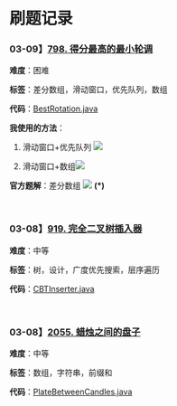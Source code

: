 # 刷题记录



### 03-09】[798. 得分最高的最小轮调](https://leetcode-cn.com/problems/smallest-rotation-with-highest-score/)

**难度**：困难

**标签**：差分数组，滑动窗口，优先队列，数组

**代码**：[BestRotation.java](src/BestRotation.java)

**我使用的方法**：

1. 滑动窗口+优先队列 ![](https://latex.codecogs.com/svg.latex?\O(nlogn))

2. 滑动窗口+数组![](https://latex.codecogs.com/svg.latex?\O(n))

**官方题解**：差分数组 ![](https://latex.codecogs.com/svg.latex?\O(n)) **(*)**

<br>

### 03-08】[919. 完全二叉树插入器](https://leetcode-cn.com/problems/complete-binary-tree-inserter/)

**难度**：中等

**标签**：树，设计，广度优先搜索，层序遍历

**代码**：[CBTInserter.java](src/CBTInserter.java)

<br>

### 03-08】[2055. 蜡烛之间的盘子](https://leetcode-cn.com/problems/plates-between-candles/)

**难度**：中等

**标签**：数组，字符串，前缀和

**代码**：[PlateBetweenCandles.java](src/PlateBetweenCandles.java)

